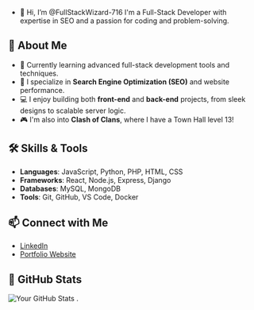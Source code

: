 - 👋 Hi, I’m @FullStackWizard-716
I'm a Full-Stack Developer with expertise in SEO and a passion for coding and problem-solving.

## 🚀 About Me
- 🌱 Currently learning advanced full-stack development tools and techniques.
- 💼 I specialize in **Search Engine Optimization (SEO)** and website performance.
- 💻 I enjoy building both **front-end** and **back-end** projects, from sleek designs to scalable server logic.
- 🎮 I'm also into **Clash of Clans**, where I have a Town Hall level 13!

## 🛠️ Skills & Tools
- **Languages**: JavaScript, Python, PHP, HTML, CSS
- **Frameworks**: React, Node.js, Express, Django
- **Databases**: MySQL, MongoDB
- **Tools**: Git, GitHub, VS Code, Docker

## 📫 Connect with Me
- [LinkedIn](https://www.linkedin.com/in/your-profile)
- [Portfolio Website](https://yourwebsite.com)

## 🔧 GitHub Stats
![Your GitHub Stats](https://github-readme-stats.vercel.app/api?username=your-username&show_icons=true)
.

<!---
FullStackWizard-716/FullStackWizard-716 is a ✨ special ✨ repository because its `README.md` (this file) appears on your GitHub profile.
You can click the Preview link to take a look at your changes.
--->
